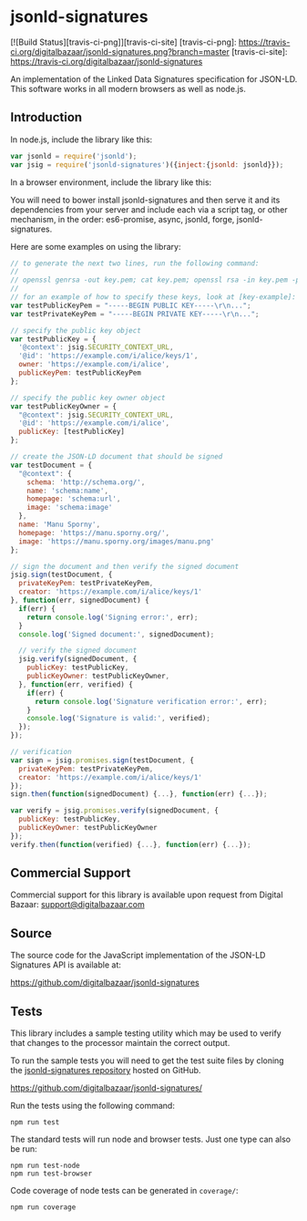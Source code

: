 jsonld-signatures
=================

[![Build Status][travis-ci-png]][travis-ci-site]
[travis-ci-png]: https://travis-ci.org/digitalbazaar/jsonld-signatures.png?branch=master
[travis-ci-site]: https://travis-ci.org/digitalbazaar/jsonld-signatures

An implementation of the Linked Data Signatures specification for JSON-LD.
This software works in all modern browsers as well as node.js.

Introduction
------------

In node.js, include the library like this:
```js
var jsonld = require('jsonld');
var jsig = require('jsonld-signatures')({inject:{jsonld: jsonld}});
```

In a browser environment, include the library like this:

You will need to bower install jsonld-signatures and then serve it and
its dependencies from your server and include each via a script tag, or other
mechanism, in the order: es6-promise, async, jsonld, forge, jsonld-signatures.

Here are some examples on using the library:

```js
// to generate the next two lines, run the following command:
//
// openssl genrsa -out key.pem; cat key.pem; openssl rsa -in key.pem -pubout -out pubkey.pem; cat pubkey.pem; rm key.pem pubkey.pem
//
// for an example of how to specify these keys, look at [key-example]:
var testPublicKeyPem = "-----BEGIN PUBLIC KEY-----\r\n...";
var testPrivateKeyPem = "-----BEGIN PRIVATE KEY-----\r\n...";

// specify the public key object
var testPublicKey = {
  '@context': jsig.SECURITY_CONTEXT_URL,
  '@id': 'https://example.com/i/alice/keys/1',
  owner: 'https://example.com/i/alice',
  publicKeyPem: testPublicKeyPem
};

// specify the public key owner object
var testPublicKeyOwner = {
  "@context": jsig.SECURITY_CONTEXT_URL,
  '@id': 'https://example.com/i/alice',
  publicKey: [testPublicKey]
};

// create the JSON-LD document that should be signed
var testDocument = {
  "@context": {
    schema: 'http://schema.org/',
    name: 'schema:name',
    homepage: 'schema:url',
    image: 'schema:image'
  },
  name: 'Manu Sporny',
  homepage: 'https://manu.sporny.org/',
  image: 'https://manu.sporny.org/images/manu.png'
};

// sign the document and then verify the signed document
jsig.sign(testDocument, {
  privateKeyPem: testPrivateKeyPem,
  creator: 'https://example.com/i/alice/keys/1'
}, function(err, signedDocument) {
  if(err) {
    return console.log('Signing error:', err);
  }
  console.log('Signed document:', signedDocument);

  // verify the signed document
  jsig.verify(signedDocument, {
    publicKey: testPublicKey,
    publicKeyOwner: testPublicKeyOwner,
  }, function(err, verified) {
    if(err) {
      return console.log('Signature verification error:', err);
    }
    console.log('Signature is valid:', verified);
  });
});

// verification
var sign = jsig.promises.sign(testDocument, {
  privateKeyPem: testPrivateKeyPem,
  creator: 'https://example.com/i/alice/keys/1'
});
sign.then(function(signedDocument) {...}, function(err) {...});

var verify = jsig.promises.verify(signedDocument, {
  publicKey: testPublicKey,
  publicKeyOwner: testPublicKeyOwner
});
verify.then(function(verified) {...}, function(err) {...});
```

Commercial Support
------------------

Commercial support for this library is available upon request from
Digital Bazaar: support@digitalbazaar.com

Source
------

The source code for the JavaScript implementation of the JSON-LD Signatures API
is available at:

https://github.com/digitalbazaar/jsonld-signatures

Tests
-----

This library includes a sample testing utility which may be used to verify
that changes to the processor maintain the correct output.

To run the sample tests you will need to get the test suite files by cloning
the [jsonld-signatures repository][jsonld-signatures] hosted on GitHub.

https://github.com/digitalbazaar/jsonld-signatures/

Run the tests using the following command:

    npm run test

The standard tests will run node and browser tests. Just one type can also
be run:

    npm run test-node
    npm run test-browser

Code coverage of node tests can be generated in `coverage/`:

    npm run coverage

[jsonld-signatures]: https://github.com/digitalbazaar/jsonld-signatures/
[key-example]: https://github.com/digitalbazaar/jsonld-signatures/blob/44f1f67db2cfb0b166b7d5f63c40e10cc4642416/tests/test.js#L73
